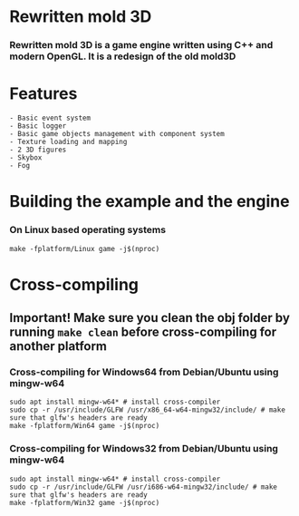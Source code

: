 # Rewritten mold 3D
### Rewritten mold 3D is a game engine written using C++ and modern OpenGL. It is a redesign of the old mold3D 

# Features
    - Basic event system
    - Basic logger
    - Basic game objects management with component system
    - Texture loading and mapping
    - 2 3D figures
    - Skybox
    - Fog
    
# Building the example and the engine

### On Linux based operating systems
```
make -fplatform/Linux game -j$(nproc)
```

# Cross-compiling
## Important! Make sure you clean the obj folder by running ```make clean``` before cross-compiling for another platform

### Cross-compiling for Windows64 from Debian/Ubuntu using mingw-w64
```
sudo apt install mingw-w64* # install cross-compiler
sudo cp -r /usr/include/GLFW /usr/x86_64-w64-mingw32/include/ # make sure that glfw's headers are ready
make -fplatform/Win64 game -j$(nproc)
```

### Cross-compiling for Windows32 from Debian/Ubuntu using mingw-w64
```
sudo apt install mingw-w64* # install cross-compiler
sudo cp -r /usr/include/GLFW /usr/i686-w64-mingw32/include/ # make sure that glfw's headers are ready
make -fplatform/Win32 game -j$(nproc)
```